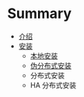 # Summary

* [介绍](README.md)
* [安装](chapter1.md)
  * [本地安装](ben-di-an-zhuang.md)
  * [伪分布式安装](huo-fen-bu-shi-an-zhuang.md)
  * 分布式安装
  * HA 分布式安装

